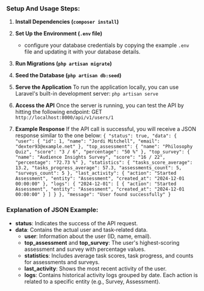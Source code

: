 ### **Setup And Usage Steps:**

1. **Install Dependencies (`composer install`)**
2. **Set Up the Environment (`.env` file)**
   - configure your database credentials by copying the example `.env` file and updating it with your database details.
4. **Run Migrations (`php artisan migrate`)**
5. **Seed the Database (`php artisan db:seed`)**
7. **Serve the Application**
    To run the application locally, you can use Laravel's built-in development server:
    `php artisan serve`
6. **Access the API**
        Once the server is running, you can test the API by hitting the following endpoint:
        GET `http://localhost:8000/api/v1/users/1`

7. **Example Response**
        If the API call is successful, you will receive a JSON response similar to the one below:
        `{
            "status": true,
            "data": {
                "user": {
                    "id": 1,
                    "name": "Jordi Mitchell",
                    "email": "dexter93@example.net"
                },
                "top_assessment": {
                    "name": "Philosophy Quiz",
                    "score": "3 / 6",
                    "percentage": "50 %"
                },
                "top_survey": {
                    "name": "Audience Insights Survey",
                    "score": "16 / 22",
                    "percentage": "72.73 %"
                },
                "statistics": {
                    "tasks_score_average": 13.2,
                    "tasks_progress_average": 57.3,
                    "assessments_count": 5,
                    "surveys_count": 5
                },
                "last_activity": {
                    "action": "Started Assessment",
                    "entity": "Assessment",
                    "created_at": "2024-12-01 00:00:00"
                },
                "logs": {
                    "2024-12-01": [
                        {
                            "action": "Started Assessment",
                            "entity": "Assessment",
                            "created_at": "2024-12-01 00:00:00"
                        }
                    ]
                }
            },
            "message": "User found successfully"
        }
        `

### Explanation of JSON Example:
- **status**: Indicates the success of the API request.
- **data**: Contains the actual user and task-related data.
  - **user**: Information about the user (ID, name, email).
  - **top_assessment** and **top_survey**: The user's highest-scoring assessment and survey with percentage values.
  - **statistics**: Includes average task scores, task progress, and counts for assessments and surveys.
  - **last_activity**: Shows the most recent activity of the user.
  - **logs**: Contains historical activity logs grouped by date. Each action is related to a specific entity (e.g., Survey, Assessment).
